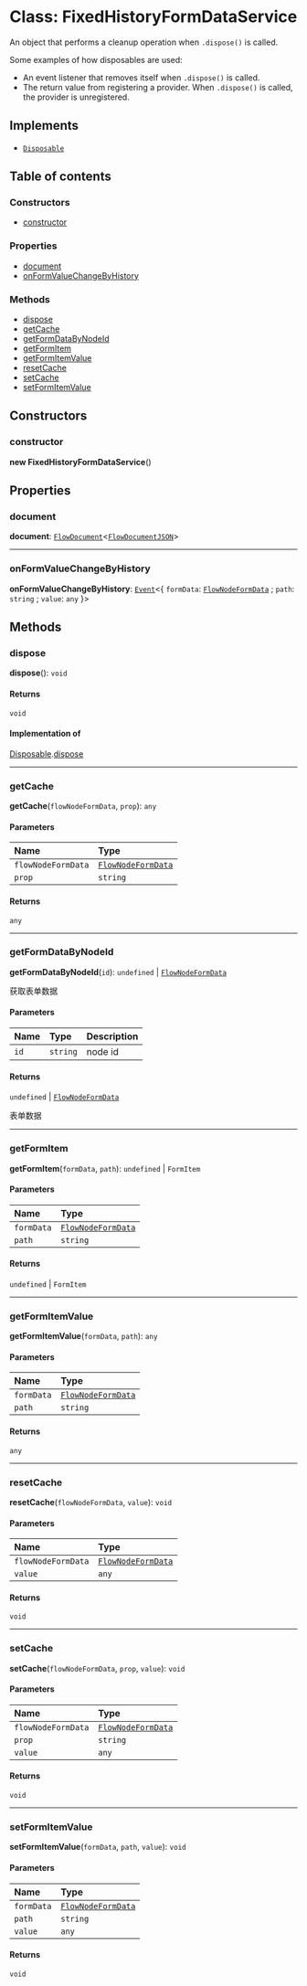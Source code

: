 # Class: FixedHistoryFormDataService

An object that performs a cleanup operation when `.dispose()` is called.

Some examples of how disposables are used:

* An event listener that removes itself when `.dispose()` is called.
* The return value from registering a provider. When `.dispose()` is called, the provider is unregistered.

## Implements

* [`Disposable`](/en/auto-docs/fixed-layout-editor/interfaces/Disposable-1.md)

## Table of contents

### Constructors

* [constructor](/en/auto-docs/fixed-layout-editor/classes/FixedHistoryFormDataService.md#constructor)

### Properties

* [document](/en/auto-docs/fixed-layout-editor/classes/FixedHistoryFormDataService.md#document)
* [onFormValueChangeByHistory](/en/auto-docs/fixed-layout-editor/classes/FixedHistoryFormDataService.md#onformvaluechangebyhistory)

### Methods

* [dispose](/en/auto-docs/fixed-layout-editor/classes/FixedHistoryFormDataService.md#dispose)
* [getCache](/en/auto-docs/fixed-layout-editor/classes/FixedHistoryFormDataService.md#getcache)
* [getFormDataByNodeId](/en/auto-docs/fixed-layout-editor/classes/FixedHistoryFormDataService.md#getformdatabynodeid)
* [getFormItem](/en/auto-docs/fixed-layout-editor/classes/FixedHistoryFormDataService.md#getformitem)
* [getFormItemValue](/en/auto-docs/fixed-layout-editor/classes/FixedHistoryFormDataService.md#getformitemvalue)
* [resetCache](/en/auto-docs/fixed-layout-editor/classes/FixedHistoryFormDataService.md#resetcache)
* [setCache](/en/auto-docs/fixed-layout-editor/classes/FixedHistoryFormDataService.md#setcache)
* [setFormItemValue](/en/auto-docs/fixed-layout-editor/classes/FixedHistoryFormDataService.md#setformitemvalue)

## Constructors

### constructor

**new FixedHistoryFormDataService**()

## Properties

### document

**document**: [`FlowDocument`](/en/auto-docs/fixed-layout-editor/classes/FlowDocument.md)<[`FlowDocumentJSON`](/en/auto-docs/fixed-layout-editor/types/FlowDocumentJSON.md)>

***

### onFormValueChangeByHistory

**onFormValueChangeByHistory**: [`Event`](/en/auto-docs/fixed-layout-editor/interfaces/Event-1.md)<{ `formData`: [`FlowNodeFormData`](/en/auto-docs/fixed-layout-editor/classes/FlowNodeFormData.md) ; `path`: `string` ; `value`: `any`  }>

## Methods

### dispose

**dispose**(): `void`

#### Returns

`void`

#### Implementation of

[Disposable](/en/auto-docs/fixed-layout-editor/interfaces/Disposable-1.md).[dispose](/en/auto-docs/fixed-layout-editor/interfaces/Disposable-1.md#dispose)

***

### getCache

**getCache**(`flowNodeFormData`, `prop`): `any`

#### Parameters

| Name | Type |
| :------ | :------ |
| `flowNodeFormData` | [`FlowNodeFormData`](/en/auto-docs/fixed-layout-editor/classes/FlowNodeFormData.md) |
| `prop` | `string` |

#### Returns

`any`

***

### getFormDataByNodeId

**getFormDataByNodeId**(`id`): `undefined` | [`FlowNodeFormData`](/en/auto-docs/fixed-layout-editor/classes/FlowNodeFormData.md)

获取表单数据

#### Parameters

| Name | Type | Description |
| :------ | :------ | :------ |
| `id` | `string` | node id |

#### Returns

`undefined` | [`FlowNodeFormData`](/en/auto-docs/fixed-layout-editor/classes/FlowNodeFormData.md)

表单数据

***

### getFormItem

**getFormItem**(`formData`, `path`): `undefined` | `FormItem`

#### Parameters

| Name | Type |
| :------ | :------ |
| `formData` | [`FlowNodeFormData`](/en/auto-docs/fixed-layout-editor/classes/FlowNodeFormData.md) |
| `path` | `string` |

#### Returns

`undefined` | `FormItem`

***

### getFormItemValue

**getFormItemValue**(`formData`, `path`): `any`

#### Parameters

| Name | Type |
| :------ | :------ |
| `formData` | [`FlowNodeFormData`](/en/auto-docs/fixed-layout-editor/classes/FlowNodeFormData.md) |
| `path` | `string` |

#### Returns

`any`

***

### resetCache

**resetCache**(`flowNodeFormData`, `value`): `void`

#### Parameters

| Name | Type |
| :------ | :------ |
| `flowNodeFormData` | [`FlowNodeFormData`](/en/auto-docs/fixed-layout-editor/classes/FlowNodeFormData.md) |
| `value` | `any` |

#### Returns

`void`

***

### setCache

**setCache**(`flowNodeFormData`, `prop`, `value`): `void`

#### Parameters

| Name | Type |
| :------ | :------ |
| `flowNodeFormData` | [`FlowNodeFormData`](/en/auto-docs/fixed-layout-editor/classes/FlowNodeFormData.md) |
| `prop` | `string` |
| `value` | `any` |

#### Returns

`void`

***

### setFormItemValue

**setFormItemValue**(`formData`, `path`, `value`): `void`

#### Parameters

| Name | Type |
| :------ | :------ |
| `formData` | [`FlowNodeFormData`](/en/auto-docs/fixed-layout-editor/classes/FlowNodeFormData.md) |
| `path` | `string` |
| `value` | `any` |

#### Returns

`void`
